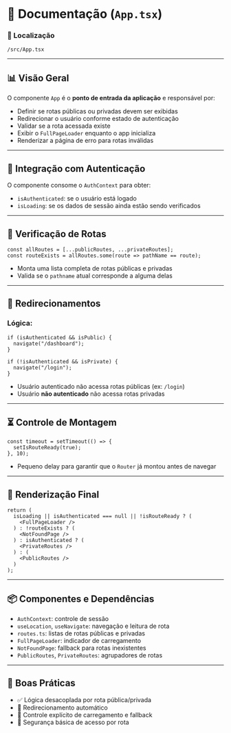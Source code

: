 # 📁 Documentação (`App.tsx`)

### 📁 Localização
`/src/App.tsx`

---

## 📊 Visão Geral

O componente `App` é o **ponto de entrada da aplicação** e responsável por:

- Definir se rotas públicas ou privadas devem ser exibidas
- Redirecionar o usuário conforme estado de autenticação
- Validar se a rota acessada existe
- Exibir o `FullPageLoader` enquanto o app inicializa
- Renderizar a página de erro para rotas inválidas

---

## 🔐 Integração com Autenticação

O componente consome o `AuthContext` para obter:

- `isAuthenticated`: se o usuário está logado
- `isLoading`: se os dados de sessão ainda estão sendo verificados

---

## 🧭 Verificação de Rotas

```tsx
const allRoutes = [...publicRoutes, ...privateRoutes];
const routeExists = allRoutes.some(route => pathName == route);
```

- Monta uma lista completa de rotas públicas e privadas
- Valida se o `pathname` atual corresponde a alguma delas

---

## 🔁 Redirecionamentos

### Lógica:

```tsx
if (isAuthenticated && isPublic) {
  navigate("/dashboard");
}

if (!isAuthenticated && isPrivate) {
  navigate("/login");
}
```

- Usuário autenticado não acessa rotas públicas (ex: `/login`)
- Usuário **não autenticado** não acessa rotas privadas

---

## ⏳ Controle de Montagem

```tsx
const timeout = setTimeout(() => {
  setIsRouteReady(true);
}, 10);
```

- Pequeno delay para garantir que o `Router` já montou antes de navegar

---

## 🔁 Renderização Final

```tsx
return (
  isLoading || isAuthenticated === null || !isRouteReady ? (
    <FullPageLoader />
  ) : !routeExists ? (
    <NotFoundPage />
  ) : isAuthenticated ? (
    <PrivateRoutes />
  ) : (
    <PublicRoutes />
  )
);
```

---

## 📦 Componentes e Dependências

- `AuthContext`: controle de sessão
- `useLocation`, `useNavigate`: navegação e leitura de rota
- `routes.ts`: listas de rotas públicas e privadas
- `FullPageLoader`: indicador de carregamento
- `NotFoundPage`: fallback para rotas inexistentes
- `PublicRoutes`, `PrivateRoutes`: agrupadores de rotas

---

## 🧠 Boas Práticas

- ✅ Lógica desacoplada por rota pública/privada
- 🔁 Redirecionamento automático
- 🚦 Controle explícito de carregamento e fallback
- 🔐 Segurança básica de acesso por rota
